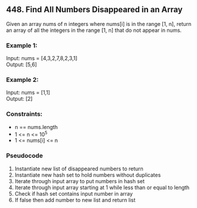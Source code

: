 ## 448. Find All Numbers Disappeared in an Array

Given an array nums of n integers where nums[i] is in the range [1, n], return an array of all the integers in the range [1, n] that do not appear in nums.

### Example 1:

Input: nums = [4,3,2,7,8,2,3,1]\
Output: [5,6]

### Example 2:

Input: nums = [1,1]\
Output: [2]

### Constraints:

- n == nums.length
- 1 <= n <= 10<sup>5</sup>
- 1 <= nums[i] <= n

### Pseudocode

1. Instantiate new list of disappeared numbers to return
2. Instantiate new hash set to hold numbers without duplicates
3. Iterate through input array to put numbers in hash set
4. Iterate through input array starting at 1 while less than or equal to length
5. Check if hash set contains input number in array
6. If false then add number to new list and return list